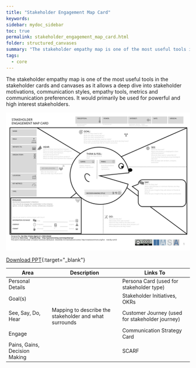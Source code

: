 ```yaml
---
title: "Stakeholder Engagement Map Card"
keywords: 
sidebar: mydoc_sidebar
toc: true
permalink: stakeholder_engagement_map_card.html
folder: structured_canvases
summary: "The stakeholder empathy map is one of the most useful tools in the stakeholder cards and canvases as it allows a deep dive into stakeholder motivations."
tags: 
  - core
---
```


The stakeholder empathy map is one of the most useful tools in the stakeholder cards and canvases as it allows a deep dive into stakeholder motivations, communication styles, empathy tools, metrics and communication preferences. It would primarily be used for powerful and high interest stakeholders.

![image001](media/stakeholder_engagement_map_card001.svg)

[Download PPT](media/ppt/stakeholder_engagement_map_card.ppt){:target="_blank"}

| Area                          | Description                                            | Links To                                        |
| ----------------------------- | ------------------------------------------------------ | ----------------------------------------------- |
| Personal Details              |                                                        | Persona Card (used for stakeholder type)        |
| Goal(s)                       |                                                        | Stakeholder Initiatives, OKRs                   |
| See, Say, Do, Hear            | Mapping to describe the stakeholder and what surrounds | Customer Journey (used for stakeholder journey) |
| Engage                        |                                                        | Communication Strategy Card                     |
| Pains, Gains, Decision Making |                                                        | SCARF                                           |